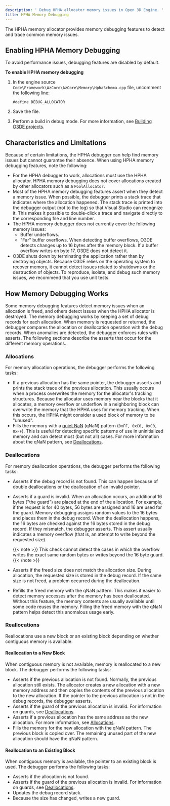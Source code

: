 ```yaml
---
description: ' Debug HPHA allocator memory issues in Open 3D Engine. '
title: HPHA Memory Debugging
---
```


The HPHA memory allocator provides memory debugging features to detect and trace common memory issues.

## Enabling HPHA Memory Debugging 

To avoid performance issues, debugging features are disabled by default.

**To enable HPHA memory debugging**

1. In the engine source `Code\Framework\AzCore\AzCore\Memory\HphaSchema.cpp` file, uncomment the following line:

   ```
   #define DEBUG_ALLOCATOR
   ```

1. Save the file.

1. Perform a build in debug mode. For more information, see [Building O3DE projects](/docs/user-guide/build/).

## Characteristics and Limitations 

Because of certain limitations, the HPHA debugger can help find memory issues but cannot guarantee their absence. When using HPHA memory debugging features, note the following:
+ For the HPHA debugger to work, allocations must use the HPHA allocator. HPHA memory debugging does not cover allocations created by other allocators such as a `PoolAllocator`.
+ Most of the HPHA memory debugging features assert when they detect a memory issue. When possible, the debugger prints a stack trace that indicates where the allocation happened. The stack trace is printed into the debugger output (not to the log) so that Visual Studio can recognize it. This makes it possible to double-click a trace and navigate directly to the corresponding file and line number.
+ The HPHA memory debugger does not currently cover the following memory issues:
  + Buffer underflows.
  + "Far" buffer overflows. When detecting buffer overflows, O3DE detects changes up to 16 bytes after the memory block. If a buffer overflow writes on byte 17, O3DE does not detect it.
+ O3DE shuts down by terminating the application rather than by destroying objects. Because O3DE relies on the operating system to recover memory, it cannot detect issues related to shutdowns or the destruction of objects. To reproduce, isolate, and debug such memory issues, we recommend that you use unit tests.

## How Memory Debugging Works 

Some memory debugging features detect memory issues when an allocation is freed, and others detect issues when the HPHA allocator is destroyed. The memory debugging works by keeping a set of debug records for each allocation. When memory is requested or returned, the debugger compares the allocation or deallocation operation with the debug records. When anomalies are detected, the debugger enforces rules with asserts. The following sections describe the asserts that occur for the different memory operations.

### Allocations 

For memory allocation operations, the debugger performs the following tasks:
+ If a previous allocation has the same pointer, the debugger asserts and prints the stack trace of the previous allocation. This usually occurs when a process overwrites the memory for the allocator's tracking structures. Because the allocator uses memory near the blocks that it allocates, a memory overflow or underflow in a neighboring block can overwrite the memory that the HPHA uses for memory tracking. When this occurs, the HPHA might consider a used block of memory to be "unused".
+ Fills the memory with a [quiet NaN](https://en.wikipedia.org/wiki/NaN) (qNaN) pattern \(`0xFF, 0xC0, 0xC0, 0xFF`\). This is useful for detecting specific patterns of use in uninitialized memory and can detect most (but not all) cases. For more information about the qNaN pattern, see [Deallocations](#memory-management-debugging-hpha-deallocations).

### Deallocations 

For memory deallocation operations, the debugger performs the following tasks:
+ Asserts if the debug record is not found. This can happen because of double deallocations or the deallocation of an invalid pointer.
+ Asserts if a guard is invalid. When an allocation occurs, an additional 16 bytes ("the guard") are placed at the end of the allocation. For example, if the request is for 40 bytes, 56 bytes are assigned and 16 are used for the guard. Memory debugging assigns random values to the 16 bytes and places them in the debug record. When the deallocation happens, the 16 bytes are checked against the 16 bytes stored in the debug record. If they mismatch, the debugger asserts. This assert usually indicates a memory overflow (that is, an attempt to write beyond the requested size).

    {{< note >}}
This check cannot detect the cases in which the overflow writes the exact same random bytes or writes beyond the 16 byte guard.
{{< /note >}}

+ Asserts if the freed size does not match the allocation size. During allocation, the requested size is stored in the debug record. If the same size is not freed, a problem occurred during the deallocation.
+ Refills the freed memory with the qNaN pattern. This makes it easier to detect memory accesses after the memory has been deallocated. Without this feature, the memory contents are usually available until some code reuses the memory. Filling the freed memory with the qNaN pattern helps detect this anomalous usage early.

### Reallocations 

Reallocations use a new block or an existing block depending on whether contiguous memory is available.

#### Reallocation to a New Block 

When contiguous memory is not available, memory is reallocated to a new block. The debugger performs the following tasks:
+ Asserts if the previous allocation is not found. Normally, the previous allocation still exists. The allocator creates a new allocation with a new memory address and then copies the contents of the previous allocation to the new allocation. If the pointer to the previous allocation is not in the debug records, the debugger asserts.
+ Asserts if the guard of the previous allocation is invalid. For information on guards, see [Deallocations](#memory-management-debugging-hpha-deallocations).
+ Asserts if a previous allocation has the same address as the new allocation. For more information, see [Allocations](#memory-management-debugging-hpha-allocations).
+ Fills the memory for the new allocation with the qNaN pattern. The previous block is copied over. The remaining unused part of the new allocation should have the qNaN pattern.

#### Reallocation to an Existing Block 

When contiguous memory is available, the pointer to an existing block is used. The debugger performs the following tasks:
+ Asserts if the allocation is not found.
+ Asserts if the guard of the previous allocation is invalid. For information on guards, see [Deallocations](#memory-management-debugging-hpha-deallocations).
+ Updates the debug record stack.
+ Because the size has changed, writes a new guard.
